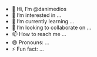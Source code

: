 - 👋 Hi, I’m @danimedios
- 👀 I’m interested in ...
- 🌱 I’m currently learning ...
- 💞️ I’m looking to collaborate on ...
- 📫 How to reach me ...
- 😄 Pronouns: ...
- ⚡ Fun fact: ...

<!---
danimedios/danimedios is a ✨ special ✨ repository because its `README.md` (this file) appears on your GitHub profile.
You can click the Preview link to take a look at your changes.
--->
